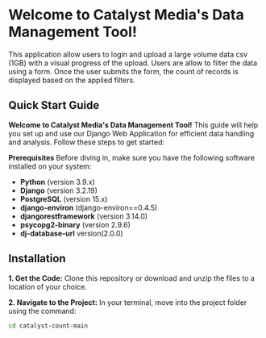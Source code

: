 # Welcome to Catalyst Media's Data Management Tool!
This application allow users to login and upload a large volume data csv (1GB) with a visual
progress of the upload.
Users are allow to filter the data using a form. 
Once the user submits the form,  the count of records is displayed based on the applied filters.

## Quick Start Guide

**Welcome to Catalyst Media's Data Management Tool!** This guide will help you set up and use our Django Web Application for efficient data handling and analysis. Follow these steps to get started:

**Prerequisites**
Before diving in, make sure you have the following software installed on your system:

- **Python** (version 3.9.x)
- **Django** (version 3.2.19)
- **PostgreSQL** (version 15.x)
- **django-environ** (django-environ==0.4.5)
- **djangorestframework** (version 3.14.0)
- **psycopg2-binary** (version 2.9.6)
- **dj-database-url** version(2.0.0)

## Installation

**1. Get the Code:** Clone this repository or download and unzip the files to a location of your choice.

**2. Navigate to the Project:** In your terminal, move into the project folder using the command:
```sh
cd catalyst-count-main

